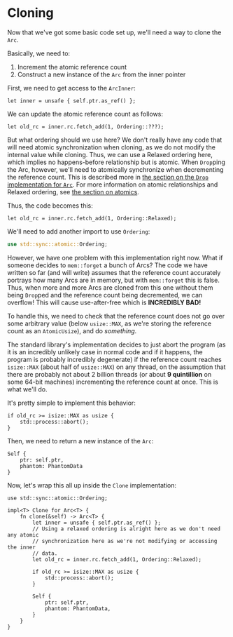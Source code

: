 # Cloning

Now that we've got some basic code set up, we'll need a way to clone the `Arc`.

Basically, we need to:

1. Increment the atomic reference count
2. Construct a new instance of the `Arc` from the inner pointer

First, we need to get access to the `ArcInner`:

<!-- ignore: simplified code -->
```rust,ignore
let inner = unsafe { self.ptr.as_ref() };
```

We can update the atomic reference count as follows:

<!-- ignore: simplified code -->
```rust,ignore
let old_rc = inner.rc.fetch_add(1, Ordering::???);
```

But what ordering should we use here? We don't really have any code that will
need atomic synchronization when cloning, as we do not modify the internal value
while cloning. Thus, we can use a Relaxed ordering here, which implies no
happens-before relationship but is atomic. When `Drop`ping the Arc, however,
we'll need to atomically synchronize when decrementing the reference count. This
is described more in [the section on the `Drop` implementation for
`Arc`](arc-drop.md). For more information on atomic relationships and Relaxed
ordering, see [the section on atomics](../atomics.md).

Thus, the code becomes this:

<!-- ignore: simplified code -->
```rust,ignore
let old_rc = inner.rc.fetch_add(1, Ordering::Relaxed);
```

We'll need to add another import to use `Ordering`:

```rust
use std::sync::atomic::Ordering;
```

However, we have one problem with this implementation right now. What if someone
decides to `mem::forget` a bunch of Arcs? The code we have written so far (and
will write) assumes that the reference count accurately portrays how many Arcs
are in memory, but with `mem::forget` this is false. Thus, when more and more
Arcs are cloned from this one without them being `Drop`ped and the reference
count being decremented, we can overflow! This will cause use-after-free which
is **INCREDIBLY BAD!**

To handle this, we need to check that the reference count does not go over some
arbitrary value (below `usize::MAX`, as we're storing the reference count as an
`AtomicUsize`), and do *something*.

The standard library's implementation decides to just abort the program (as it
is an incredibly unlikely case in normal code and if it happens, the program is
probably incredibly degenerate) if the reference count reaches `isize::MAX`
(about half of `usize::MAX`) on any thread, on the assumption that there are
probably not about 2 billion threads (or about **9 quintillion** on some 64-bit
machines) incrementing the reference count at once. This is what we'll do.

It's pretty simple to implement this behavior:

<!-- ignore: simplified code -->
```rust,ignore
if old_rc >= isize::MAX as usize {
    std::process::abort();
}
```

Then, we need to return a new instance of the `Arc`:

<!-- ignore: simplified code -->
```rust,ignore
Self {
    ptr: self.ptr,
    phantom: PhantomData
}
```

Now, let's wrap this all up inside the `Clone` implementation:

<!-- ignore: simplified code -->
```rust,ignore
use std::sync::atomic::Ordering;

impl<T> Clone for Arc<T> {
    fn clone(&self) -> Arc<T> {
        let inner = unsafe { self.ptr.as_ref() };
        // Using a relaxed ordering is alright here as we don't need any atomic
        // synchronization here as we're not modifying or accessing the inner
        // data.
        let old_rc = inner.rc.fetch_add(1, Ordering::Relaxed);

        if old_rc >= isize::MAX as usize {
            std::process::abort();
        }

        Self {
            ptr: self.ptr,
            phantom: PhantomData,
        }
    }
}
```
